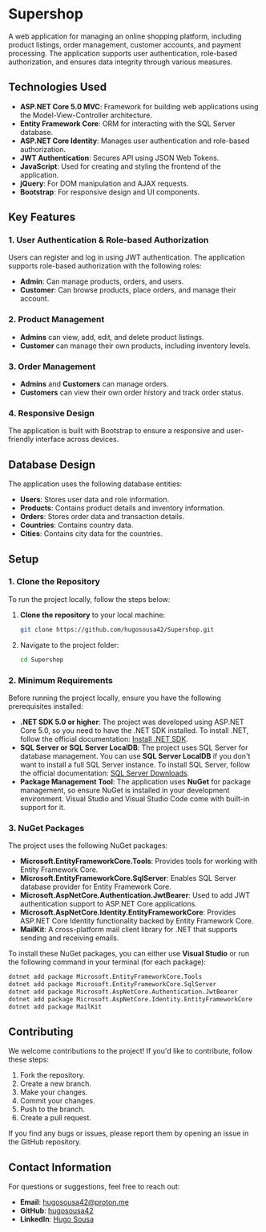 # Supershop 

A web application for managing an online shopping platform, including product listings, order management, customer accounts, and payment processing. The application supports user authentication, role-based authorization, and ensures data integrity through various measures.

## Technologies Used

- **ASP.NET Core 5.0 MVC**: Framework for building web applications using the Model-View-Controller architecture.
- **Entity Framework Core**: ORM for interacting with the SQL Server database.
- **ASP.NET Core Identity**: Manages user authentication and role-based authorization.
- **JWT Authentication**: Secures API using JSON Web Tokens.
- **JavaScript**: Used for creating and styling the frontend of the application.
- **jQuery**: For DOM manipulation and AJAX requests.
- **Bootstrap**: For responsive design and UI components.


## Key Features

### 1. **User Authentication & Role-based Authorization**
Users can register and log in using JWT authentication. The application supports role-based authorization with the following roles:
- **Admin**: Can manage products, orders, and users.
- **Customer**: Can browse products, place orders, and manage their account.

### 2. **Product Management**
- **Admins** can view, add, edit, and delete product listings.
- **Customer** can manage their own products, including inventory levels.

### 3. **Order Management**
- **Admins** and **Customers** can manage orders.
- **Customers** can view their own order history and track order status.

### 4. **Responsive Design**
The application is built with Bootstrap to ensure a responsive and user-friendly interface across devices.

## Database Design

The application uses the following database entities:

- **Users**: Stores user data and role information.
- **Products**: Contains product details and inventory information.
- **Orders**: Stores order data and transaction details.
- **Countries**: Contains country data.
- **Cities**: Contains city data for the countries.

## Setup

### 1. **Clone the Repository**

To run the project locally, follow the steps below:

1. **Clone the repository** to your local machine:

   ```bash
   git clone https://github.com/hugosousa42/Supershop.git
   ```

2. Navigate to the project folder:
   ```bash
   cd Supershop
   ```

### 2. **Minimum Requirements**
Before running the project locally, ensure you have the following prerequisites installed:

- **.NET SDK 5.0 or higher**: The project was developed using ASP.NET Core 5.0, so you need to have the .NET SDK installed.
To install .NET, follow the official documentation: [Install .NET SDK](https://dotnet.microsoft.com/download).
- **SQL Server or SQL Server LocalDB**: The project uses SQL Server for database management. You can use **SQL Server LocalDB** if you don't want to install a full SQL Server instance.
To install SQL Server, follow the official documentation: [SQL Server Downloads](https://www.microsoft.com/en-us/sql-server/sql-server-downloads).
- **Package Management Tool**: The application uses **NuGet** for package management, so ensure NuGet is installed in your development environment. Visual Studio and Visual Studio Code come with built-in support for it.


### 3. **NuGet Packages**

The project uses the following NuGet packages:

- **Microsoft.EntityFrameworkCore.Tools**: Provides tools for working with Entity Framework Core.
- **Microsoft.EntityFrameworkCore.SqlServer**: Enables SQL Server database provider for Entity Framework Core.
- **Microsoft.AspNetCore.Authentication.JwtBearer**: Used to add JWT authentication support to ASP.NET Core applications.
- **Microsoft.AspNetCore.Identity.EntityFrameworkCore**: Provides ASP.NET Core Identity functionality backed by Entity Framework Core.
- **MailKit**: A cross-platform mail client library for .NET that supports sending and receiving emails.

To install these NuGet packages, you can either use **Visual Studio** or run the following command in your terminal (for each package):

```bash
dotnet add package Microsoft.EntityFrameworkCore.Tools
dotnet add package Microsoft.EntityFrameworkCore.SqlServer
dotnet add package Microsoft.AspNetCore.Authentication.JwtBearer
dotnet add package Microsoft.AspNetCore.Identity.EntityFrameworkCore
dotnet add package MailKit
```

## Contributing

We welcome contributions to the project! If you'd like to contribute, follow these steps:

1. Fork the repository.
2. Create a new branch.
3. Make your changes.
4. Commit your changes.
5. Push to the branch.
6. Create a pull request.

If you find any bugs or issues, please report them by opening an issue in the GitHub repository.

## Contact Information

For questions or suggestions, feel free to reach out:

- **Email**: [hugosousa42@proton.me](mailto:hugosousa42@proton.me)
- **GitHub**: [hugosousa42](https://github.com/hugosousa42)
- **LinkedIn**: [Hugo Sousa](https://www.linkedin.com/in/hugo-sousa-dev/)



